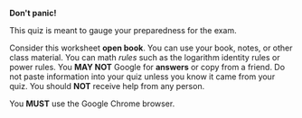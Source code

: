 **Don't panic!**

This quiz is meant to gauge your preparedness for the exam.

Consider this worksheet **open book**.
You can use your book, notes, or other class material.
You can math _rules_ such as the logarithm identity rules
or power rules.
You **MAY NOT** Google for **answers** or copy from a friend.
Do not paste information into your quiz unless you know it came from your quiz.
You should **NOT** receive help from any person.

You **MUST** use the Google Chrome browser.

